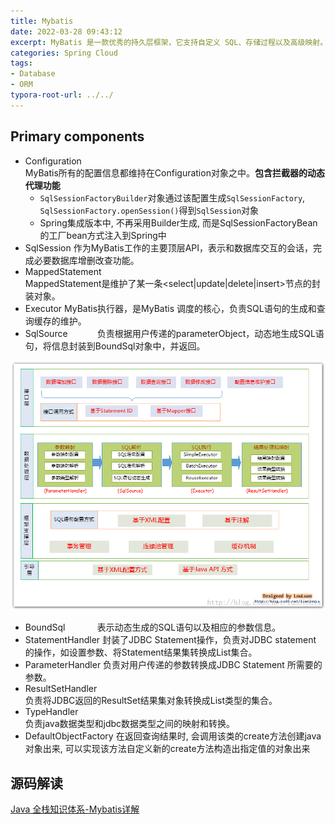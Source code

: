 ```yaml
---
title: Mybatis
date: 2022-03-28 09:43:12
excerpt: MyBatis 是一款优秀的持久层框架，它支持自定义 SQL、存储过程以及高级映射。
categories: Spring Cloud
tags: 
- Database
- ORM
typora-root-url: ../../
---
```


## Primary components

- Configuration       
	MyBatis所有的配置信息都维持在Configuration对象之中。**包含拦截器的动态代理功能**
	- `SqlSessionFactoryBuilder`对象通过该配置生成`SqlSessionFactory`, `SqlSessionFactory.openSession()`得到`SqlSession`对象
	- Spring集成版本中, 不再采用Builder生成, 而是SqlSessionFactoryBean的工厂bean方式注入到Spring中
- SqlSession
作为MyBatis工作的主要顶层API，表示和数据库交互的会话，完成必要数据库增删改查功能。
- MappedStatement  
MappedStatement是维护了某一条<select|update|delete|insert>节点的封装对象。
- Executor
MyBatis执行器，是MyBatis 调度的核心，负责SQL语句的生成和查询缓存的维护。
- SqlSource           
负责根据用户传递的parameterObject，动态地生成SQL语句，将信息封装到BoundSql对象中，并返回。

![](image/Mybatis/mybatis-y-arch-1.png "")

- BoundSql            
表示动态生成的SQL语句以及相应的参数信息。
- StatementHandler
封装了JDBC Statement操作，负责对JDBC statement 的操作，如设置参数、将Statement结果集转换成List集合。
- ParameterHandler
负责对用户传递的参数转换成JDBC Statement 所需要的参数。
- ResultSetHandler   
负责将JDBC返回的ResultSet结果集对象转换成List类型的集合。
- TypeHandler         
负责java数据类型和jdbc数据类型之间的映射和转换。
- DefaultObjectFactory
在返回查询结果时, 会调用该类的create方法创建java对象出来, 可以实现该方法自定义新的create方法构造出指定值的对象出来

## 源码解读

[Java 全栈知识体系-Mybatis详解](https://pdai.tech/md/framework/orm-mybatis/mybatis-overview.html)



